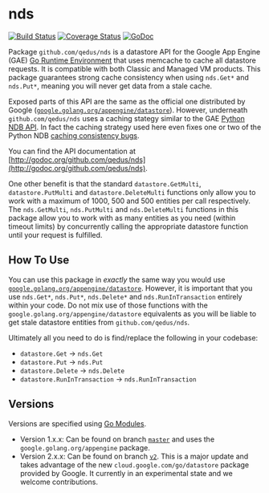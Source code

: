 # nds

[![Build Status](https://travis-ci.org/qedus/nds.svg?branch=master)](https://travis-ci.org/qedus/nds) [![Coverage Status](https://coveralls.io/repos/github/qedus/nds/badge.svg?branch=master)](https://coveralls.io/github/qedus/nds?branch=master) [![GoDoc](https://godoc.org/github.com/qedus/nds?status.png)](https://godoc.org/github.com/qedus/nds)

Package `github.com/qedus/nds` is a datastore API for the Google App Engine (GAE) [Go Runtime Environment](https://developers.google.com/appengine/docs/go/) that uses memcache to cache all datastore requests. It is compatible with both Classic and Managed VM products. This package guarantees strong cache consistency when using `nds.Get*` and `nds.Put*`, meaning you will never get data from a stale cache.

Exposed parts of this API are the same as the official one distributed by Google ([`google.golang.org/appengine/datastore`](https://godoc.org/google.golang.org/appengine/datastore)). However, underneath `github.com/qedus/nds` uses a caching stategy similar to the GAE [Python NDB API](https://developers.google.com/appengine/docs/python/ndb/). In fact the caching strategy used here even fixes one or two of the Python NDB [caching consistency bugs](http://goo.gl/3ByVlA).

You can find the API documentation at [http://godoc.org/github.com/qedus/nds](http://godoc.org/github.com/qedus/nds).

One other benefit is that the standard `datastore.GetMulti`, `datastore.PutMulti` and `datastore.DeleteMulti` functions only allow you to work with a maximum of 1000, 500 and 500 entities per call respectively. The `nds.GetMulti`, `nds.PutMulti` and `nds.DeleteMulti` functions in this package allow you to work with as many entities as you need (within timeout limits) by concurrently calling the appropriate datastore function until your request is fulfilled.

## How To Use

You can use this package in *exactly* the same way you would use [`google.golang.org/appengine/datastore`](https://godoc.org/google.golang.org/appengine/datastore). However, it is important that you use `nds.Get*`, `nds.Put*`, `nds.Delete*` and `nds.RunInTransaction` entirely within your code. Do not mix use of those functions with the `google.golang.org/appengine/datastore` equivalents as you will be liable to get stale datastore entities from `github.com/qedus/nds`.

Ultimately all you need to do is find/replace the following in your codebase:

- `datastore.Get` -> `nds.Get`
- `datastore.Put` -> `nds.Put`
- `datastore.Delete` -> `nds.Delete`
- `datastore.RunInTransaction` -> `nds.RunInTransaction`

## Versions

Versions are specified using [Go Modules](https://github.com/golang/go/wiki/Modules).

- Version 1.x.x: Can be found on branch [`master`](https://github.com/qedus/nds/tree/master) and uses the `google.golang.org/appengine` package.
- Version 2.x.x: Can be found on branch [`v2`](https://github.com/qedus/nds/tree/v2). This is a major update and takes advantage of the new `cloud.google.com/go/datastore` package provided by Google. It currently in an experimental state and we welcome contributions.
